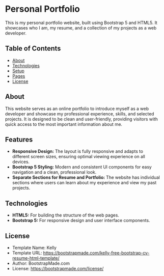# Personal Portfolio

This is my personal portfolio website, built using Bootstrap 5 and HTML5. It showcases who I am, my resume, and a collection of my projects as a web developer.

## Table of Contents

- [About](#about)
- [Technologies](#technologies)
- [Setup](#setup)
- [Pages](#pages)
- [License](#license)

## About

This website serves as an online portfolio to introduce myself as a web developer and showcase my professional experience, skills, and selected projects. It is designed to be clean and user-friendly, providing visitors with quick access to the most important information about me.

## Features

- **Responsive Design:** The layout is fully responsive and adapts to different screen sizes, ensuring optimal viewing experience on all devices.
- **Bootstrap 5 Styling:** Modern and consistent UI components for easy navigation and a clean, professional look.
- **Separate Sections for Resume and Portfolio:** The website has individual sections where users can learn about my experience and view my past projects.

## Technologies

- **HTML5:** For building the structure of the web pages.
- **Bootstrap 5:** For responsive design and user interface components.

## License

- Template Name: Kelly
- Template URL: https://bootstrapmade.com/kelly-free-bootstrap-cv-resume-html-template/
- Author: BootstrapMade.com
- License: https://bootstrapmade.com/license/
